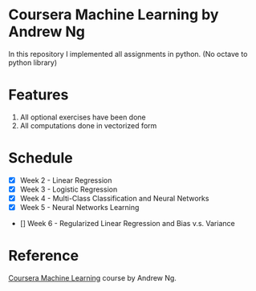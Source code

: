 # Coursera Machine Learning by Andrew Ng
In this repository I implemented all assignments in python. (No octave to python library)

# Features
1. All optional exercises have been done
2. All computations done in vectorized form

# Schedule
- [x] Week 2 - Linear Regression<br>
- [x] Week 3 - Logistic Regression<br>
- [x] Week 4 - Multi-Class Classification and Neural Networks<br>
- [x] Week 5 - Neural Networks Learning
- [] Week 6 - Regularized Linear Regression and Bias v.s. Variance

# Reference
<a href='https://www.coursera.org/learn/machine-learning'>Coursera Machine Learning</a> course by Andrew Ng.
